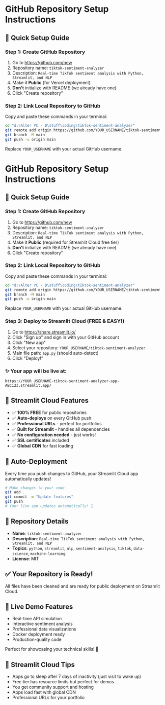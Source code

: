 # GitHub Repository Setup Instructions

## 🚀 Quick Setup Guide

### Step 1: Create GitHub Repository
1. Go to https://github.com/new
2. Repository name: `tiktok-sentiment-analyzer`
3. Description: `Real-time TikTok sentiment analysis with Python, Streamlit, and NLP`
4. Make it **Public** (for Vercel deployment)
5. **Don't** initialize with README (we already have one)
6. Click "Create repository"

### Step 2: Link Local Repository to GitHub
Copy and paste these commands in your terminal:

```bash
cd "d:\Alter PC - D\stuff\coding\tiktok-sentiment-analyzer"
git remote add origin https://github.com/YOUR_USERNAME/tiktok-sentiment-analyzer.git
git branch -M main
git push -u origin main
```

Replace `YOUR_USERNAME` with your actual GitHub username.

# GitHub Repository Setup Instructions

## 🚀 Quick Setup Guide

### Step 1: Create GitHub Repository
1. Go to https://github.com/new
2. Repository name: `tiktok-sentiment-analyzer`
3. Description: `Real-time TikTok sentiment analysis with Python, Streamlit, and NLP`
4. Make it **Public** (required for Streamlit Cloud free tier)
5. **Don't** initialize with README (we already have one)
6. Click "Create repository"

### Step 2: Link Local Repository to GitHub
Copy and paste these commands in your terminal:

```bash
cd "d:\Alter PC - D\stuff\coding\tiktok-sentiment-analyzer"
git remote add origin https://github.com/YOUR_USERNAME/tiktok-sentiment-analyzer.git
git branch -M main
git push -u origin main
```

Replace `YOUR_USERNAME` with your actual GitHub username.

### Step 3: Deploy to Streamlit Cloud (FREE & EASY!)
1. Go to https://share.streamlit.io/
2. Click "Sign up" and sign in with your GitHub account
3. Click "New app"
4. Select your repository: `YOUR_USERNAME/tiktok-sentiment-analyzer`
5. Main file path: `app.py` (should auto-detect)
6. Click "Deploy!"

### ✨ Your app will be live at:
`https://YOUR_USERNAME-tiktok-sentiment-analyzer-app-ABC123.streamlit.app/`

## 🎯 Streamlit Cloud Features
- ✅ **100% FREE** for public repositories
- ✅ **Auto-deploys** on every GitHub push
- ✅ **Professional URLs** - perfect for portfolios
- ✅ **Built for Streamlit** - handles all dependencies
- ✅ **No configuration needed** - just works!
- ✅ **SSL certificates** included
- ✅ **Global CDN** for fast loading

## 🔄 Auto-Deployment
Every time you push changes to GitHub, your Streamlit Cloud app automatically updates!

```bash
# Make changes to your code
git add .
git commit -m "Update features"
git push
# Your live app updates automatically! 🚀
```

## 📝 Repository Details
- **Name**: `tiktok-sentiment-analyzer`
- **Description**: `Real-time TikTok sentiment analysis with Python, Streamlit, and NLP`
- **Topics**: `python`, `streamlit`, `nlp`, `sentiment-analysis`, `tiktok`, `data-science`, `machine-learning`
- **License**: MIT

## ✅ Your Repository is Ready!
All files have been cleaned and are ready for public deployment on Streamlit Cloud.

## 🚀 Live Demo Features
- Real-time API simulation
- Interactive sentiment analysis
- Professional data visualizations  
- Docker deployment ready
- Production-quality code

Perfect for showcasing your technical skills! 🎉

## 📱 Streamlit Cloud Tips
- Apps go to sleep after 7 days of inactivity (just visit to wake up)
- Free tier has resource limits but perfect for demos
- You get community support and hosting
- Apps load fast with global CDN
- Professional URLs for your portfolio
